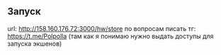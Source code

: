 ## Запуск

url: http://158.160.176.72:3000/hw/store
по вопросам писать тг: https://t.me/Polpolla (там как я понимаю нужно выдать доступы для запуска экшенов)
